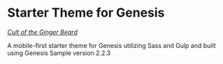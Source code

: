 # Starter Theme for Genesis
[_Cult of the Ginger Beard_](http://gingercult.com)

A mobile-first starter theme for Genesis utilizing Sass and Gulp and built using Genesis Sample version 2.2.3

